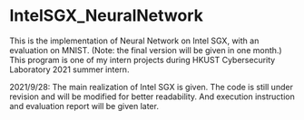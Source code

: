 # IntelSGX_NeuralNetwork
This is the implementation of Neural Network on Intel SGX, with an evaluation on MNIST. (Note: the final version will be given in one month.) This program is one of my intern projects during HKUST Cybersecurity Laboratory 2021 summer intern.

2021/9/28: The main realization of Intel SGX is given. The code is still under revision and will be modified for better readability. And execution instruction and evaluation report will be given later.
